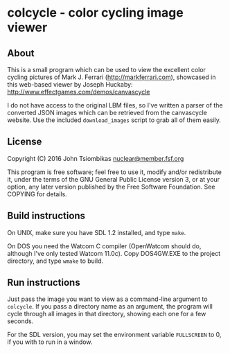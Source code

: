 colcycle - color cycling image viewer
=====================================

About
-----
This is a small program which can be used to view the excellent color cycling
pictures of Mark J. Ferrari (http://markferrari.com), showcased in this
web-based viewer by Joseph Huckaby: http://www.effectgames.com/demos/canvascycle

I do not have access to the original LBM files, so I've written a parser of the
converted JSON images which can be retrieved from the canvascycle website. Use
the included `download_images` script to grab all of them easily.

License
-------
Copyright (C) 2016 John Tsiombikas <nuclear@member.fsf.org>

This program is free software; feel free to use it, modify and/or redistribute
it, under the terms of the GNU General Public License version 3, or at your
option, any later version published by the Free Software Foundation. See COPYING
for details.

Build instructions
------------------
On UNIX, make sure you have SDL 1.2 installed, and type `make`.

On DOS you need the Watcom C compiler (OpenWatcom should do, although I've only
tested Watcom 11.0c). Copy DOS4GW.EXE to the project directory, and type `wmake`
to build.

Run instructions
----------------
Just pass the image you want to view as a command-line argument to `colcycle`.
If you pass a directory name as an argument, the program will cycle through all
images in that directory, showing each one for a few seconds.

For the SDL version, you may set the environment variable `FULLSCREEN` to 0, if
you with to run in a window.
